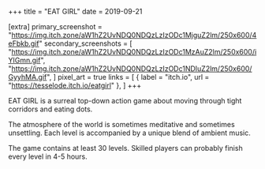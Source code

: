 +++
title = "EAT GIRL"
date = 2019-09-21

[extra]
primary_screenshot = "https://img.itch.zone/aW1hZ2UvNDQ0NDQzLzIzODc1MjguZ2lm/250x600/4eFbkb.gif"
secondary_screenshots = [
	"https://img.itch.zone/aW1hZ2UvNDQ0NDQzLzIzODc1MzAuZ2lm/250x600/iYIGmn.gif",
	"https://img.itch.zone/aW1hZ2UvNDQ0NDQzLzIzODc1NDIuZ2lm/250x600/GyyhMA.gif",
]
pixel_art = true
links = [
	{ label = "itch.io", url = "https://tesselode.itch.io/eatgirl" },
]
+++

EAT GIRL is a surreal top-down action game about moving through tight corridors and eating dots.

The atmosphere of the world is sometimes meditative and sometimes unsettling. Each level is accompanied by a unique blend of ambient music.

The game contains at least 30 levels. Skilled players can probably finish every level in 4-5 hours.
